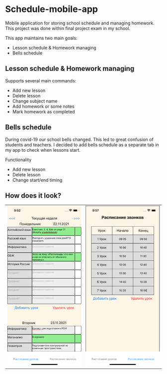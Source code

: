# Schedule-mobile-app
Mobile application for storing school schedule and managing homework. This project was done within final project exam in my school.

This app maintains two main goals:
- Lesson schedule & Homework managing
- Bells schedule 

## Lesson schedule & Homework managing
Supports several main commands:
- Add new lesson
- Delete lesson
- Change subject name
- Add homework or some notes
- Mark homework as completed

## Bells schedule

During covid-19 our school bells changed. This led to great confusion of students and teachers. I decided to add bells schedule as a separate tab in my app to check when lessons start.

Functionality
- Add new lesson
- Delete lesson
- Change start/end timing

## How does it look?

<table style="border: 0px;">
  <tr>
    <td colspan="3">
      <img src="images/Homework.png" alt="homework" width="350"/>
    </td>
    <td colspan="3">
      <img src="images/Bells.png" alt="homework" width="350"/>
    </td>
  </tr>
</table>
